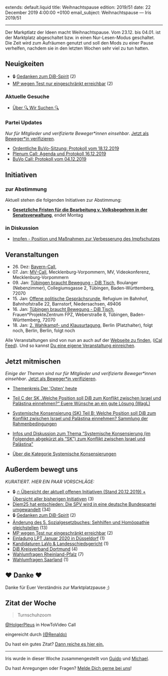 
extends: default.liquid
title: Weihnachtspause
edition: 2019/51
date: 22 December 2019 4:00:00 +0100
email_subject: Weihnachtspause — Iris 2019/51

---
Der Markptlatz der Ideen macht Weihnachtspause. Vom 23.12. bis 04.01. ist der Marktplatz abgeschaltet bzw. in einen Nur-Lesen-Modus geschaltet.
Die Zeit wird zum Aufräumen genutzt und soll den Mods zu einer Pause verhelfen, nachdem sie in den letzten Wochen sehr viel zu tun hatten.

## Neuigkeiten

 - 🔒 [Gedanken zum DiB-Spirit](https://marktplatz.bewegung.jetzt/t/gedanken-zum-dib-spirit/33015) (2)
 - [MP wegen Test nur eingeschränkt erreichbar](https://marktplatz.bewegung.jetzt/t/mp-wegen-test-nur-eingeschraenkt-erreichbar/32897) (2)

### Aktuelle Gesuche

 - [Über 🔍 Wir Suchen 🔍](https://marktplatz.bewegung.jetzt/t/ueber-wir-suchen/8837)

### Partei Updates

_Nur für Mitglieder und verifizierte Beweger\*innen einsehbar_. [Jetzt als Beweger\*in verifizieren](https://bewegung.jetzt/bewegerin-werden/).

 - [Ordentliche BuVo-Sitzung: Protokoll vom 18.12.2019](https://marktplatz.bewegung.jetzt/t/ordentliche-buvo-sitzung-protokoll-vom-18-12-2019/32938)
 - [Plenum Call: Agenda und Protokoll 16.12.2019](https://marktplatz.bewegung.jetzt/t/plenum-call-agenda-und-protokoll-16-12-2019/32845)
 - [BuVo Call: Protokoll vom 04.12.2019](https://marktplatz.bewegung.jetzt/t/buvo-call-protokoll-vom-04-12-2019/32736)

## Initiativen

### zur Abstimmung
Aktuell stehen die folgenden Initiativen zur Abstimmung:

 - **[Gesetzliche Fristen für die Bearbeitung v. Volksbegehren in der Senatsverwaltung](https://abstimmen.bewegung.jetzt/initiative/290-gesetzliche-fristen-fur-die-bearbeitung-v-volksbegehren-in-der-senatsverwaltung)**, endet Montag

### in Diskussion
 - [Impfen - Position und Maßnahmen zur Verbesserung des Impfschutzes](https://abstimmen.bewegung.jetzt/initiative/292-impfen-position-und-manahmen-zur-verbesserung-des-impfschutzes)


## Veranstaltungen

 - 26.&nbsp;Dez: [Bayern-Call](https://bewegung.jetzt/veranstaltungen/bayern-call-2019-12-26/), 
 - 07.&nbsp;Jan: [MV-Call](https://bewegung.jetzt/veranstaltungen/mv-call/), Mecklenburg-Vorpommern, MV, Videokonferenz, Mecklenburg-Vorpommern
 - 09.&nbsp;Jan: [Tübingen braucht Bewegung - DiB Tisch](https://bewegung.jetzt/veranstaltungen/tuebingen-braucht-bewegung-dib-tisch-2020-01-09/), Boulanger (Nebenzimmer), Collegiumsgasse 2, Tübingen, Baden-Württemberg, 72070
 - 15.&nbsp;Jan: [Offene politische Gesprächsrunde](https://bewegung.jetzt/veranstaltungen/offene-politische-gespraechsrunde-2020-01-15/), Refugium im Bahnhof, Bahnhofstraße 22, Barnstorf, Niedersachsen, 49406
 - 16.&nbsp;Jan: [Tübingen braucht Bewegung - DiB Tisch](https://bewegung.jetzt/veranstaltungen/tuebingen-braucht-bewegung-dib-tisch-2-2020-01-16/), Frauen*ProjekteZentrum FPZ, Weberstraße 8, Tübingen, Baden-Württemberg, 72070
 - 18.&nbsp;Jan: [2. Wahlkampf- und Klausurtagung](https://bewegung.jetzt/veranstaltungen/2-wahlkampf-und-klausurtagung/), Berlin (Platzhalter), folgt noch, Berlin, Berlin, folgt noch


Alle Veranstaltungen sind von nun an auch auf der [Webseite zu finden](https://bewegung.jetzt/veranstaltungen/), ([iCal Feed](https://bewegung.jetzt/?ical=1)). Und so kannst [Du eine eigene Veranstaltung einreichen](https://marktplatz.bewegung.jetzt/t/eine-veranstaltung-auf-der-webseite-einreichen/21379).

## Jetzt mitmischen

_Einige der Themen sind nur für Mitglieder und verifizierte Beweger\*innen einsehbar_. [Jetzt als Beweger\*in verifizieren](https://bewegung.jetzt/bewegerin-werden/).

 - [Themenkreis Der 'Osten' heute](https://marktplatz.bewegung.jetzt/t/themenkreis-der-osten-heute/20162)

 - [Teil C der SK „Welche Position soll DiB zum Konflikt zwischen Israel und Palästina einnehmen?“ Euere Wünsche an ein gute Lösung (WagL)](https://marktplatz.bewegung.jetzt/t/teil-c-der-sk-welche-position-soll-dib-zum-konflikt-zwischen-israel-und-palaestina-einnehmen-euere-wuensche-an-ein-gute-loesung-wagl/23423)
 - [Systemische Konsensierung (SK) Teil B: Welche Position soll DiB zum Konflikt zwischen Israel und Palästina einnehmen? Sammlung der Rahmenbedingungen](https://marktplatz.bewegung.jetzt/t/systemische-konsensierung-sk-teil-b-welche-position-soll-dib-zum-konflikt-zwischen-israel-und-palaestina-einnehmen-sammlung-der-rahmenbedingungen/22729)
 - [Infos und Diskussion zum Thema “Systemische Konsensierung (im Folgenden abgekürzt als “SK”) zum Konflikt zwischen Israel und Palästina”](https://marktplatz.bewegung.jetzt/t/infos-und-diskussion-zum-thema-systemische-konsensierung-im-folgenden-abgekuerzt-als-sk-zum-konflikt-zwischen-israel-und-palaestina/20677)
 - [Über die Kategorie Systemische Konsensierungen](https://marktplatz.bewegung.jetzt/t/ueber-die-kategorie-systemische-konsensierungen/12555)


## Außerdem bewegt uns

_KURATIERT. HIER EIN PAAR VORSCHLÄGE:_
 - 🔒 [:fire: Übersicht der aktuell offenen Initiativen (Stand 20.12.2019) + Übersicht aller bisherigen Initiativen](https://marktplatz.bewegung.jetzt/t/uebersicht-der-aktuell-offenen-initiativen-stand-20-12-2019-uebersicht-aller-bisherigen-initiativen/8430) (3)
 - [Diem25 hat entschieden: Die SPV wird in eine deutsche Bundespartei umgewandelt](https://marktplatz.bewegung.jetzt/t/diem25-hat-entschieden-die-spv-wird-in-eine-deutsche-bundespartei-umgewandelt/32851) (34)
 - 🔒 [Gedanken zum DiB-Spirit](https://marktplatz.bewegung.jetzt/t/gedanken-zum-dib-spirit/33015) (2)
 - [Änderung des 5. Sozialgesetzbuches: Sehhilfen und Homöopathie gleichstellen](https://marktplatz.bewegung.jetzt/t/aenderung-des-5-sozialgesetzbuches-sehhilfen-und-homoeopathie-gleichstellen/33017) (13)
 - [MP wegen Test nur eingeschränkt erreichbar](https://marktplatz.bewegung.jetzt/t/mp-wegen-test-nur-eingeschraenkt-erreichbar/32897) (2)
 - [Einladung LPT Januar 2020 in Düsseldorf](https://marktplatz.bewegung.jetzt/t/einladung-lpt-januar-2020-in-duesseldorf/33010) (1)
 - [Kandidaturen LaVo &amp; Landesschiedsgericht](https://marktplatz.bewegung.jetzt/t/kandidaturen-lavo-landesschiedsgericht/33011) (1)
 - [DiB Kreisverband Dortmund](https://marktplatz.bewegung.jetzt/t/dib-kreisverband-dortmund/33002) (4)
 - [Wahlumfragen Rheinland-Pfalz](https://marktplatz.bewegung.jetzt/t/wahlumfragen-rheinland-pfalz/32886) (7)
 - [Wahlumfragen Saarland](https://marktplatz.bewegung.jetzt/t/wahlumfragen-saarland/32887) (1)

## ❤️ Danke ❤️
Danke für Euer Verständnis zur Marktplatzpause ;)

## Zitat der Woche
<blockquote>
<p>Turnschuhzoom</p>
</blockquote>
<p><a class="mention" href="/u/holgerpleus">@HolgerPleus</a> in HowToVideo Call</p>

eingereicht durch [(@Renaldo)](https://marktplatz.bewegung.jetzt/u/Renaldo)


Du hast ein gutes Zitat? [Dann reiche es hier ein.](https://marktplatz.bewegung.jetzt/t/lustige-dib-zitate/10175)


---

Iris wurde in dieser Woche zusammengestellt von [Guido](https://marktplatz.bewegung.jetzt/u/Guido/) und [Michael](https://marktplatz.bewegung.jetzt/u/MichaelVoss/).

Du hast Anregungen oder Fragen? [Melde Dich gerne bei uns](https://marktplatz.bewegung.jetzt/t/neu-iris-die-woechtliche-zusammenfasssung-zum-sonntagsbrunch/10990)!


